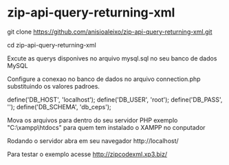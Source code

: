 # zip-api-query-returning-xml

git clone https://github.com/anisioaleixo/zip-api-query-returning-xml.git

cd zip-api-query-returning-xml

Excute as querys disponives no arquivo mysql.sql no 
seu banco de dados MySQL

Configure a conexao no banco de dados no arquivo connection.php
substituindo os valores padroes.

define('DB_HOST', 'localhost');
define('DB_USER', 'root');
define('DB_PASS', '');
define('DB_SCHEMA', 'db_ceps');

Mova os arquivos para dentro do seu servidor PHP 
exemplo "C:\xampp\htdocs" para quem tem instalado o XAMPP no conputador

Rodando o servidor abra em seu navegador http://localhost/

Para testar o exemplo acesse http://zipcodexml.xp3.biz/
 
